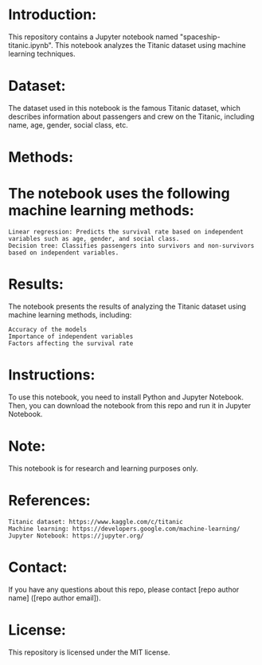 # Introduction:

This repository contains a Jupyter notebook named "spaceship-titanic.ipynb". This notebook analyzes the Titanic dataset using machine learning techniques.

# Dataset:

The dataset used in this notebook is the famous Titanic dataset, which describes information about passengers and crew on the Titanic, including name, age, gender, social class, etc.

# Methods:

# The notebook uses the following machine learning methods:

    Linear regression: Predicts the survival rate based on independent variables such as age, gender, and social class.
    Decision tree: Classifies passengers into survivors and non-survivors based on independent variables.

# Results:

The notebook presents the results of analyzing the Titanic dataset using machine learning methods, including:

    Accuracy of the models
    Importance of independent variables
    Factors affecting the survival rate

# Instructions:

To use this notebook, you need to install Python and Jupyter Notebook. Then, you can download the notebook from this repo and run it in Jupyter Notebook.

# Note:

This notebook is for research and learning purposes only.

# References:

    Titanic dataset: https://www.kaggle.com/c/titanic
    Machine learning: https://developers.google.com/machine-learning/
    Jupyter Notebook: https://jupyter.org/

# Contact:

If you have any questions about this repo, please contact [repo author name] ([repo author email]).

# License:

This repository is licensed under the MIT license.
